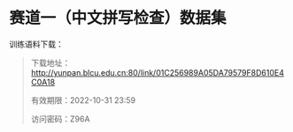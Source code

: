 # 赛道一（中文拼写检查）数据集

训练语料下载：

> 下载地址：http://yunpan.blcu.edu.cn:80/link/01C256989A05DA79579F8D610E4C0A18
>
> 有效期限：2022-10-31 23:59
>
> 访问密码：Z96A